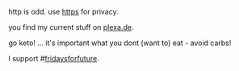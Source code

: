 

http is odd. 
use <a href="https://en.wikipedia.org/wiki/HTTPS" title="fundamental details about https on wikipedia.org">https</a> for privacy.

you find my current stuff on <a href="https://plexa.de" title="my personal scrapbook">plexa.de</a>.

go keto! … it's important what you dont (want to) eat - avoid carbs! 


I support #<a href="https://www.qwant.com/?q=%23fridaysforfuture&client=opensearch" title="see current results on qwant">fridaysforfuture</a>.
